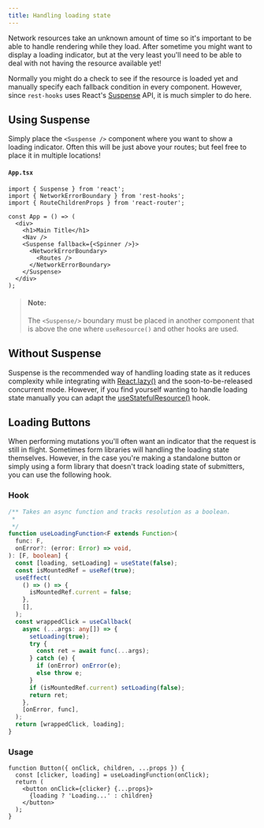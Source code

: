 ```yaml
---
title: Handling loading state
---
```


Network resources take an unknown amount of time so it's important to be able
to handle rendering while they load. After sometime you might want to display
a loading indicator, but at the very least you'll need to be able to deal with
not having the resource available yet!

Normally you might do a check to see if the resource is loaded yet and manually
specify each fallback condition in every component. However, since `rest-hooks`
uses React's [Suspense](https://www.youtube.com/watch?v=ByBPyMBTzM0) API, it is much simpler to do here.

## Using Suspense

Simply place the `<Suspense />` component where you want to show a loading
indicator. Often this will be just above your routes; but feel free to place
it in multiple locations!

#### `App.tsx`

```tsx
import { Suspense } from 'react';
import { NetworkErrorBoundary } from 'rest-hooks';
import { RouteChildrenProps } from 'react-router';

const App = () => (
  <div>
    <h1>Main Title</h1>
    <Nav />
    <Suspense fallback={<Spinner />}>
      <NetworkErrorBoundary>
        <Routes />
      </NetworkErrorBoundary>
    </Suspense>
  </div>
);
```

> #### Note:
>
> The `<Suspense/>` boundary must be placed in another component that is above the one
> where `useResource()` and other hooks are used.

## Without Suspense

Suspense is the recommended way of handling loading state as it reduces complexity
while integrating with [React.lazy()](https://reactjs.org/docs/code-splitting.html#reactlazy)
and the soon-to-be-released concurrent mode. However, if you find yourself wanting to handle
loading state manually you can adapt the [useStatefulResource()](./no-suspense.md) hook.

## Loading Buttons

When performing mutations you'll often want an indicator that the request is still in flight.
Sometimes form libraries will handling the loading state themselves. However, in the case you're
making a standalone button or simply using a form library that doesn't track loading state of
submitters, you can use the following hook.

### Hook

```typescript
/** Takes an async function and tracks resolution as a boolean.
 *
 */
function useLoadingFunction<F extends Function>(
  func: F,
  onError?: (error: Error) => void,
): [F, boolean] {
  const [loading, setLoading] = useState(false);
  const isMountedRef = useRef(true);
  useEffect(
    () => () => {
      isMountedRef.current = false;
    },
    [],
  );
  const wrappedClick = useCallback(
    async (...args: any[]) => {
      setLoading(true);
      try {
        const ret = await func(...args);
      } catch (e) {
        if (onError) onError(e);
        else throw e;
      }
      if (isMountedRef.current) setLoading(false);
      return ret;
    },
    [onError, func],
  );
  return [wrappedClick, loading];
}
```

### Usage

```tsx
function Button({ onClick, children, ...props }) {
  const [clicker, loading] = useLoadingFunction(onClick);
  return (
    <button onClick={clicker} {...props}>
      {loading ? 'Loading...' : children}
    </button>
  );
}
```
